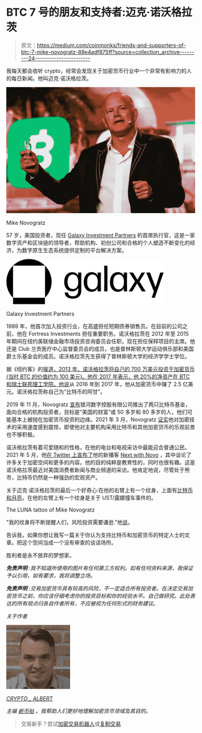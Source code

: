 # BTC 7 号的朋友和支持者:迈克·诺沃格拉茨

> 原文：<https://medium.com/coinmonks/friends-and-supporters-of-btc-7-mike-novogratz-88e4adf875ff?source=collection_archive---------24----------------------->

我每天都会收听 crypto，经常会发现关于加密货币行业中一个非常有影响力的人的每日新闻。他叫迈克·诺沃格拉茨。

![](img/b5a01303221d518646caff155999c5a6.png)

Mike Novogratz

57 岁，美国投资者，现任 [Galaxy Investment Partners](https://www.galaxy.com/) 的首席执行官，这是一家数字资产和区块链的领导者，帮助机构、初创公司和合格的个人塑造不断变化的经济，为数字原生生态系统提供定制的平台解决方案。

![](img/c90100d5703be46880828e3345cfc786.png)

Galaxy Investment Partners

1989 年，他首次加入投资行业，在高盛担任短期债券销售员。在目前的公司之前，他在 Fortress Investments 担任重要职务。诺沃格拉茨在 2012 年至 2015 年期间在纽约美联储金融市场投资咨询委员会任职，现在担任保释项目的主席。他还是 Club 兰贡医疗中心监督委员会的成员，也是普林斯顿大学运动俱乐部和美国爵士乐基金会的成员。诺沃格拉茨先生获得了普林斯顿大学的经济学学士学位。

据《纽约客》的[报道，2013 年，诺沃格拉茨将自己的 700 万美元投资于加密货币(当时 BTC 的价值约为 100 美元)。他在 2017 年表示，他 20%的净资产在 BTC 和瑞士联邦理工学院。他](https://www.newyorker.com/magazine/2018/04/16/a-sidelined-wall-street-legend-bets-on-bitcoin)[说](https://www.thecoinrepublic.com/2022/03/28/michael-novogratz-is-bullish-on-ethereum-and-nft/)从 2016 年到 2017 年，他从加密货币中赚了 2.5 亿美元。诺沃格拉茨称自己为“比特币的阿甘”。

2019 年 11 月，Novogratz [宣布](https://www.bloomberg.com/news/articles/2019-11-19/mike-novogratz-wants-to-bring-bitcoin-to-the-1-with-new-funds?leadSource=uverify%20wall)银河数字控股有限公司推出了两只比特币基金，面向合格的机构投资者，目标是“美国的财富”或 50 多岁和 80 多岁的人，他们可能基本上被抛在加密货币投资的边缘。2021 年 3 月，Novogratz [证实](https://www.cnbc.com/2021/03/31/bitcoin-bull-mike-novogratz-says-he-is-shocked-by-the-speed-of-crypto-adoption.html)他对加密技术的采用速度感到震惊，即使他对主要机构采用比特币和其他加密货币的乐观前景也不够积极。

诺沃格拉茨有着可爱随和的性格，在他的电台和电视采访中最能迎合普通公民。2021 年 5 月，他[在 Twitter 上宣布了](https://mobile.twitter.com/novogratz/status/1397607134322376706?cxt=HHwWhICyjZWSpuUmAAAA)他的新播客 [Next with Novo](https://podcasts.apple.com/us/podcast/next-with-novo/id1534832567) ，其中谈论了许多关于加密空间和更多的内容。他的目的纯粹是教育性的，同时也很有趣。这是诺沃格拉茨最近对美国消费者新闻与商业频道的采访。他肯定地说，尽管处于熊市，比特币仍然是一种强劲的宏观资产。

关于迈克·诺沃格拉茨的最后一个好奇心:在他的右臂上有一个纹身，上面有[比特币和月亮](https://twitter.com/novogratz/status/1370713117169176579)，在他的左臂上有一个纹身是关于 UST/露娜撞车事件的。

The LUNA tattoo of Mike Novogratz

"我的纹身将不断提醒人们，风险投资需要谦逊."他[说](https://twitter.com/coindesk/status/1526989241137389570)。

告诉我，如果你想让我写一篇关于你认为支持比特币和加密货币的特定人士的文章。把这个空间当成一个没有审查的谈话场所。

胜利者是永不放弃的梦想家。

***免责声明*** *:我不知道所使用的图片有任何第三方权利。如有任何资料来源，我保证予以引用，如有要求，我将调整立场。*

***免责声明*** *:交易加密货币具有较高的风险，不一定适合所有投资者。在决定交易加密货币之前，你应该仔细考虑你的投资目标和你的经验水平。自己做研究。此处表达的所有观点归各自作者所有，不应被视为任何形式的财务建议。*

*关于作者*

![](img/edb38e9572d46940104b81aca2c0ab24.png)

[*CRYPTO _ ALBERT*](https://twitter.com/albertovischio?t=C3Xj9pTm9Q7EZqwjrGHQdA&s=09)

*主编* [*新币帖*](https://www.newcoinpost.com/) *。我帮助人们更好地理解加密货币领域及其目的。*

> 交易新手？尝试[加密交易机器人](/coinmonks/crypto-trading-bot-c2ffce8acb2a)或[复制交易](/coinmonks/top-10-crypto-copy-trading-platforms-for-beginners-d0c37c7d698c)